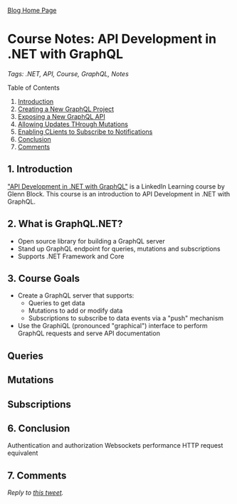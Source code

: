[Blog Home Page](../../README.md)

# Course Notes: API Development in .NET with GraphQL

_Tags: .NET, API, Course, GraphQL, Notes_

Table of Contents
1. [Introduction](#introduction)
2. [Creating a New GraphQL Project](#new-project)
3. [Exposing a New GraphQL API](#new-api)
4. [Allowing Updates THrough Mutations](#mutations)
5. [Enabling CLients to Subscribe to Notifications](#subscribe)
7. [Conclusion](#conclusion)
8. [Comments](#comments)

## 1. <a name='introduction'></a>Introduction

["API Development in .NET with GraphQL"](https://www.linkedin.com/learning/api-development-in-dot-net-with-graphql/welcome) is a LinkedIn Learning course by Glenn Block. This course is an introduction to API Development in .NET with GraphQL.

## 2. <a name=''></a>What is GraphQL.NET?

* Open source library for building a GraphQL server
* Stand up GraphQL endpoint for queries, mutations and subscriptions
* Supports .NET Framework and Core

## 3. <a name='new-api'></a>Course Goals

* Create a GraphQL server that supports:
  * Queries to get data
  * Mutations to add or modify data
  * Subscriptions to subscribe to data events via a "push" mechanism
* Use the GraphiQL (pronounced "graphical") interface to perform GraphQL requests and serve API documentation

## Queries



## Mutations

## Subscriptions

## 6. <a name='conclusion'></a>Conclusion

Authentication and authorization
Websockets performance
HTTP request equivalent


## 7. <a name='comments'></a>Comments

_Reply to [this tweet]()._